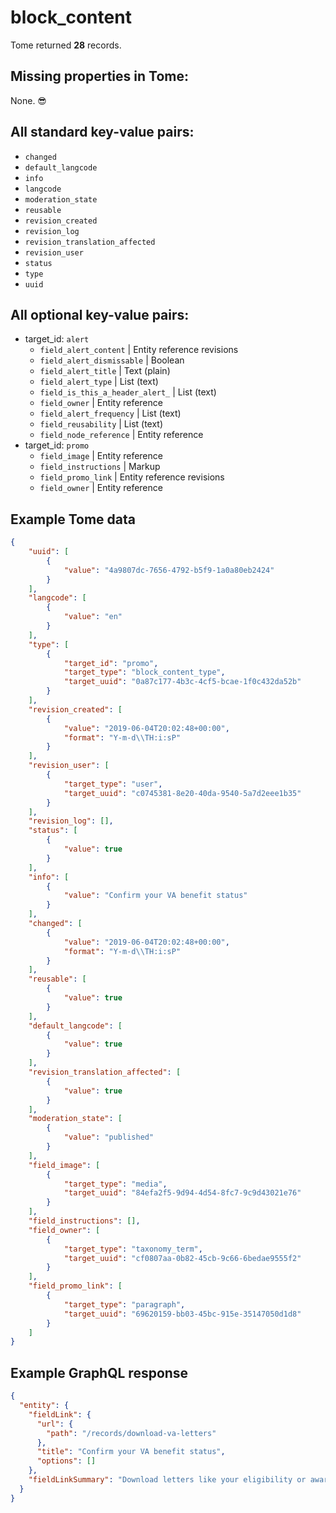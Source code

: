 # block_content

Tome returned **28** records.

## Missing properties in Tome:

None. 😎

## All standard key-value pairs:
- `changed`
- `default_langcode`
- `info`
- `langcode`
- `moderation_state`
- `reusable`
- `revision_created`
- `revision_log`
- `revision_translation_affected`
- `revision_user`
- `status`
- `type`
- `uuid`

## All optional key-value pairs:

- target_id: `alert`
  - `field_alert_content` | Entity reference revisions
  - `field_alert_dismissable` | Boolean
  - `field_alert_title` | Text (plain)
  - `field_alert_type` | List (text)
  - `field_is_this_a_header_alert_` | List (text)
  - `field_owner` | Entity reference
  - `field_alert_frequency` | List (text)
  - `field_reusability` | List (text)
  - `field_node_reference` | Entity reference
- target_id: `promo`
  - `field_image` | Entity reference
  - `field_instructions` | Markup
  - `field_promo_link` | Entity reference revisions
  - `field_owner` | Entity reference

## Example Tome data

```json
{
    "uuid": [
        {
            "value": "4a9807dc-7656-4792-b5f9-1a0a80eb2424"
        }
    ],
    "langcode": [
        {
            "value": "en"
        }
    ],
    "type": [
        {
            "target_id": "promo",
            "target_type": "block_content_type",
            "target_uuid": "0a87c177-4b3c-4cf5-bcae-1f0c432da52b"
        }
    ],
    "revision_created": [
        {
            "value": "2019-06-04T20:02:48+00:00",
            "format": "Y-m-d\\TH:i:sP"
        }
    ],
    "revision_user": [
        {
            "target_type": "user",
            "target_uuid": "c0745381-8e20-40da-9540-5a7d2eee1b35"
        }
    ],
    "revision_log": [],
    "status": [
        {
            "value": true
        }
    ],
    "info": [
        {
            "value": "Confirm your VA benefit status"
        }
    ],
    "changed": [
        {
            "value": "2019-06-04T20:02:48+00:00",
            "format": "Y-m-d\\TH:i:sP"
        }
    ],
    "reusable": [
        {
            "value": true
        }
    ],
    "default_langcode": [
        {
            "value": true
        }
    ],
    "revision_translation_affected": [
        {
            "value": true
        }
    ],
    "moderation_state": [
        {
            "value": "published"
        }
    ],
    "field_image": [
        {
            "target_type": "media",
            "target_uuid": "84efa2f5-9d94-4d54-8fc7-9c9d43021e76"
        }
    ],
    "field_instructions": [],
    "field_owner": [
        {
            "target_type": "taxonomy_term",
            "target_uuid": "cf0807aa-0b82-45cb-9c66-6bedae9555f2"
        }
    ],
    "field_promo_link": [
        {
            "target_type": "paragraph",
            "target_uuid": "69620159-bb03-45bc-915e-35147050d1d8"
        }
    ]
}
```

## Example GraphQL response

```json
{
  "entity": {
    "fieldLink": {
      "url": {
        "path": "/records/download-va-letters"
      },
      "title": "Confirm your VA benefit status",
      "options": []
    },
    "fieldLinkSummary": "Download letters like your eligibility or award letter for certain benefits."
  }
}
```

